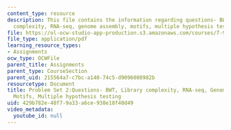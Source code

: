 ```yaml
---
content_type: resource
description: This file contains the information regarding questions- BWT, library
  complexity, RNA-seq, genome assembly, motifs, multiple hypothesis testing.
file: https://ol-ocw-studio-app-production.s3.amazonaws.com/courses/7-91j-foundations-of-computational-and-systems-biology-spring-2014/429b782e48f79a33a6ce938e18f40d49_MIT7_91JS14_pset2_ques.pdf
file_type: application/pdf
learning_resource_types:
- Assignments
ocw_type: OCWFile
parent_title: Assignments
parent_type: CourseSection
parent_uid: 215564a7-c7bc-a140-74c5-d9096008982b
resourcetype: Document
title: Problem Set 2:Questions- BWT, Library complexity, RNA-seq, Genome assembly,
  Motifs, Multiple hypothesis testing
uid: 429b782e-48f7-9a33-a6ce-938e18f40d49
video_metadata:
  youtube_id: null
---
```

